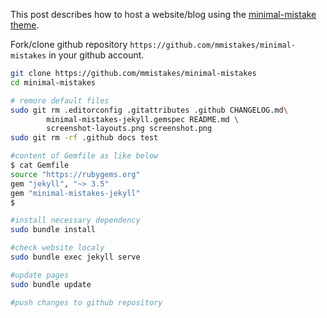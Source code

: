 This post describes how to host a website/blog using the [minimal-mistake theme](https://github.com/mmistakes/minimal-mistakes).



Fork/clone github repository `https://github.com/mmistakes/minimal-mistakes` in your github account.

```bash
git clone https://github.com/mmistakes/minimal-mistakes
cd minimal-mistakes

# remore default files
sudo git rm .editorconfig .gitattributes .github CHANGELOG.md\
		minimal-mistakes-jekyll.gemspec README.md \
		screenshot-layouts.png screenshot.png 
sudo git rm -rf .github docs test 

#content of Gemfile as like below
$ cat Gemfile
source "https://rubygems.org"
gem "jekyll", "~> 3.5"
gem "minimal-mistakes-jekyll"
$

#install necessary dependency
sudo bundle install

#check website localy 
sudo bundle exec jekyll serve

#update pages
sudo bundle update

#push changes to github repository  
```

